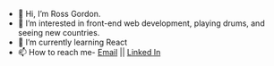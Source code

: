 - 👋 Hi, I’m Ross Gordon.
- 👀 I’m interested in front-end web development, playing drums, and seeing new countries.
- 🌱 I’m currently learning React
- 📫 How to reach me- <a href="mailto:rossagordonstl@gmail.com">Email</a>
 || <a href="https://www.linkedin.com/in/rossagordon/">Linked In</a>
<!---
rossagordon/rossagordon is a ✨ special ✨ repository because its `README.md` (this file) appears on your GitHub profile.
You can click the Preview link to take a look at your changes.
--->
